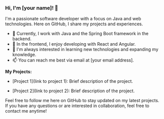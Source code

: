### Hi, I'm [your name]! 👋

I'm a passionate software developer with a focus on Java and web technologies. Here on GitHub, I share my projects and experiences.

- 💼 Currently, I work with Java and the Spring Boot framework in the backend.
- 🔧 In the frontend, I enjoy developing with React and Angular.
- 🌱 I'm always interested in learning new technologies and expanding my knowledge.
- 📫 You can reach me best via email at [your email address].

**My Projects:**

- [Project 1](link to project 1): Brief description of the project.
  
- [Project 2](link to project 2): Brief description of the project.
  
Feel free to follow me here on GitHub to stay updated on my latest projects. If you have any questions or are interested in collaboration, feel free to contact me anytime!

